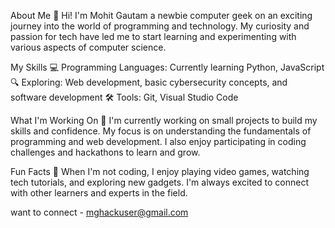 About Me
👋 Hi! I'm Mohit Gautam a newbie computer geek on an exciting journey into the world of programming and technology. My curiosity and passion for tech have led me to start learning and experimenting with various aspects of computer science.

My Skills
💻 Programming Languages: Currently learning Python, JavaScript
🔍 Exploring: Web development, basic cybersecurity concepts, and software development
🛠️ Tools: Git, Visual Studio Code

What I'm Working On
🚀 I'm currently working on small projects to build my skills and confidence. My focus is on understanding the fundamentals of programming and web development. I also enjoy participating in coding challenges and hackathons to learn and grow.


Fun Facts
🧩 When I'm not coding, I enjoy playing video games, watching tech tutorials, and exploring new gadgets. I'm always excited to connect with other learners and experts in the field.

want to connect  - mghackuser@gmail.com
